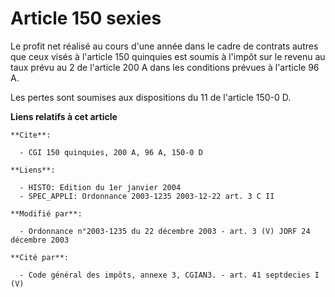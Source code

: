 # Article 150 sexies

Le profit net réalisé au cours d'une année dans le cadre de contrats autres que ceux visés à l'article 150 quinquies est
soumis à l'impôt sur le revenu au taux prévu au 2 de l'article 200 A dans les conditions prévues à l'article 96 A.

Les pertes sont soumises aux dispositions du 11 de l'article 150-0 D.

**Liens relatifs à cet article**

	**Cite**:

	  - CGI 150 quinquies, 200 A, 96 A, 150-0 D

	**Liens**:

	  - HISTO: Edition du 1er janvier 2004
	  - SPEC_APPLI: Ordonnance 2003-1235 2003-12-22 art. 3 C II

	**Modifié par**:

	  - Ordonnance n°2003-1235 du 22 décembre 2003 - art. 3 (V) JORF 24 décembre 2003

	**Cité par**:

	  - Code général des impôts, annexe 3, CGIAN3. - art. 41 septdecies I (V)
